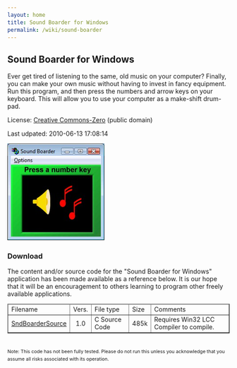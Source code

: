 ```yaml
---
layout: home
title: Sound Boarder for Windows
permalink: /wiki/sound-boarder
---
```


## Sound Boarder for Windows
Ever get tired of listening to the same, old music on your computer? Finally, you can make your own music without having to invest in fancy equipment. Run this program, and then press the numbers and arrow keys on your keyboard. This will allow you to use your computer as a make-shift drum-pad.

License: <a href="http://creativecommons.org/publicdomain/zero/1.0/">Creative Commons-Zero</a> (public domain)

Last udpated: 2010-06-13 17:08:14

![Sound Boarder](/assets/images/sound-boarder.jpg)

### Download
The content and/or source code for the "Sound Boarder for Windows" application has been made available as a reference below. It is our hope that it will be an encouragement to others learning to program other freely available applications.

<html>
<table border="1" cellspacing="0"><thead><tr><td>
Filename
</td><td>
Vers.
</td><td>
File type
</td><td>
Size
</td><td>
Comments
</td></tr>
</thead>
<tr><td>
<a href="../downloads/SndBoarderSource.zip">
        SndBoarderSource</a>
</td><td align="center">
        1.0</td><td>
        C Source Code</td><td>
        485k
</td><td>
        Requires Win32 LCC Compiler to compile.</td></tr>
        </table>
        <br>
        <span style="font-size: 8pt;">
                Note: This code has not been fully tested. Please do not run this unless you acknowledge that you assume all risks associated with its operation.
        </span>
</html>